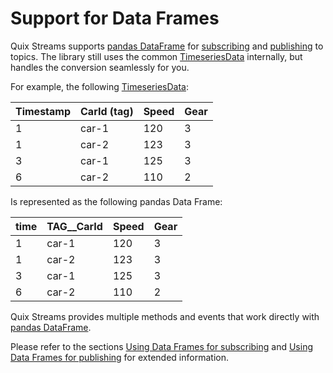 # Support for Data Frames

Quix Streams supports [pandas DataFrame](https://pandas.pydata.org/docs/user_guide/dsintro.html#dataframe) for [subscribing](../../subscribe/#using_data_frames) and [publishing](../../produce/#using-data-frames) to topics. The library still uses the common [TimeseriesData](#timeseriesdata-format) internally, but handles the conversion seamlessly for you.

For example, the following [TimeseriesData](../../consume/#timeseriesdata-format):

| Timestamp | CarId (tag) | Speed | Gear |
| --------- | ----------- | ----- | ---- |
| 1         | car-1       | 120   | 3    |
| 1         | car-2       | 123   | 3    |
| 3         | car-1       | 125   | 3    |
| 6         | car-2       | 110   | 2    |

Is represented as the following pandas Data Frame:

| time | TAG\_\_CarId | Speed | Gear |
| ---- | ------------ | ----- | ---- |
| 1    | car-1        | 120   | 3    |
| 1    | car-2        | 123   | 3    |
| 3    | car-1        | 125   | 3    |
| 6    | car-2        | 110   | 2    |

Quix Streams provides multiple methods and events that work directly with [pandas DataFrame](https://pandas.pydata.org/docs/user_guide/dsintro.html#dataframe).

Please refer to the sections [Using Data Frames for subscribing](../../subscribe/#using-data-frames) and [Using Data Frames for publishing](../../publish/#using-data-frames) for extended information.
